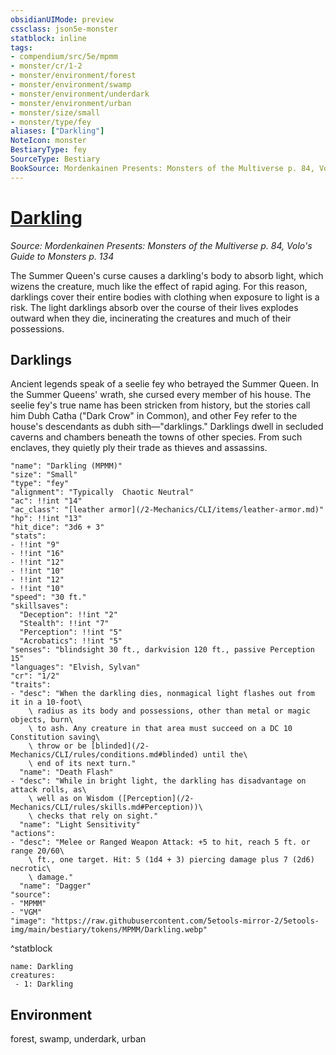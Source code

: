 ```yaml
---
obsidianUIMode: preview
cssclass: json5e-monster
statblock: inline
tags:
- compendium/src/5e/mpmm
- monster/cr/1-2
- monster/environment/forest
- monster/environment/swamp
- monster/environment/underdark
- monster/environment/urban
- monster/size/small
- monster/type/fey
aliases: ["Darkling"]
NoteIcon: monster
BestiaryType: fey
SourceType: Bestiary
BookSource: Mordenkainen Presents: Monsters of the Multiverse p. 84, Volo's Guide to Monsters p. 134
---
```

# [Darkling](2-Mechanics/CLI/bestiary/fey/darkling-mpmm.md)
*Source: Mordenkainen Presents: Monsters of the Multiverse p. 84, Volo's Guide to Monsters p. 134*  

The Summer Queen's curse causes a darkling's body to absorb light, which wizens the creature, much like the effect of rapid aging. For this reason, darklings cover their entire bodies with clothing when exposure to light is a risk. The light darklings absorb over the course of their lives explodes outward when they die, incinerating the creatures and much of their possessions.

## Darklings

Ancient legends speak of a seelie fey who betrayed the Summer Queen. In the Summer Queens' wrath, she cursed every member of his house. The seelie fey's true name has been stricken from history, but the stories call him Dubh Catha ("Dark Crow" in Common), and other Fey refer to the house's descendants as dubh sith—"darklings." Darklings dwell in secluded caverns and chambers beneath the towns of other species. From such enclaves, they quietly ply their trade as thieves and assassins.

```statblock
"name": "Darkling (MPMM)"
"size": "Small"
"type": "fey"
"alignment": "Typically  Chaotic Neutral"
"ac": !!int "14"
"ac_class": "[leather armor](/2-Mechanics/CLI/items/leather-armor.md)"
"hp": !!int "13"
"hit_dice": "3d6 + 3"
"stats":
- !!int "9"
- !!int "16"
- !!int "12"
- !!int "10"
- !!int "12"
- !!int "10"
"speed": "30 ft."
"skillsaves":
  "Deception": !!int "2"
  "Stealth": !!int "7"
  "Perception": !!int "5"
  "Acrobatics": !!int "5"
"senses": "blindsight 30 ft., darkvision 120 ft., passive Perception 15"
"languages": "Elvish, Sylvan"
"cr": "1/2"
"traits":
- "desc": "When the darkling dies, nonmagical light flashes out from it in a 10-foot\
    \ radius as its body and possessions, other than metal or magic objects, burn\
    \ to ash. Any creature in that area must succeed on a DC 10 Constitution saving\
    \ throw or be [blinded](/2-Mechanics/CLI/rules/conditions.md#blinded) until the\
    \ end of its next turn."
  "name": "Death Flash"
- "desc": "While in bright light, the darkling has disadvantage on attack rolls, as\
    \ well as on Wisdom ([Perception](/2-Mechanics/CLI/rules/skills.md#Perception))\
    \ checks that rely on sight."
  "name": "Light Sensitivity"
"actions":
- "desc": "Melee or Ranged Weapon Attack: +5 to hit, reach 5 ft. or range 20/60\
    \ ft., one target. Hit: 5 (1d4 + 3) piercing damage plus 7 (2d6) necrotic\
    \ damage."
  "name": "Dagger"
"source":
- "MPMM"
- "VGM"
"image": "https://raw.githubusercontent.com/5etools-mirror-2/5etools-img/main/bestiary/tokens/MPMM/Darkling.webp"
```
^statblock

```encounter-table
name: Darkling
creatures:
 - 1: Darkling
```

## Environment

forest, swamp, underdark, urban